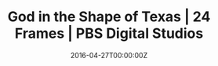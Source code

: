 ---
title: God in the Shape of Texas | 24 Frames | PBS Digital Studios
summary: Click to read more about this fun project with PBS Digital Studios 
tags:
date: "2016-04-27T00:00:00Z"

# Optional external URL for project (replaces project detail page).
external_link: "https://www.youtube.com/watch?v=V0G_oGJ33RM&t"

---